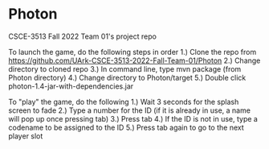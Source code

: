 # Photon
CSCE-3513 Fall 2022 Team 01's project repo

To launch the game, do the following steps in order
    1.) Clone the repo from https://github.com/UArk-CSCE-3513-2022-Fall-Team-01/Photon
    2.) Change directory to cloned repo
    3.) In command line, type mvn package (from Photon directory)
    4.) Change directory to Photon/target
    5.) Double click photon-1.4-jar-with-dependencies.jar

To "play" the game, do the following
    1.) Wait 3 seconds for the splash screen to fade
    2.) Type a number for the ID (if it is already in use, a name will pop up once pressing tab)
    3.) Press tab
    4.) If the ID is not in use, type a codename to be assigned to the ID
    5.) Press tab again to go to the next player slot